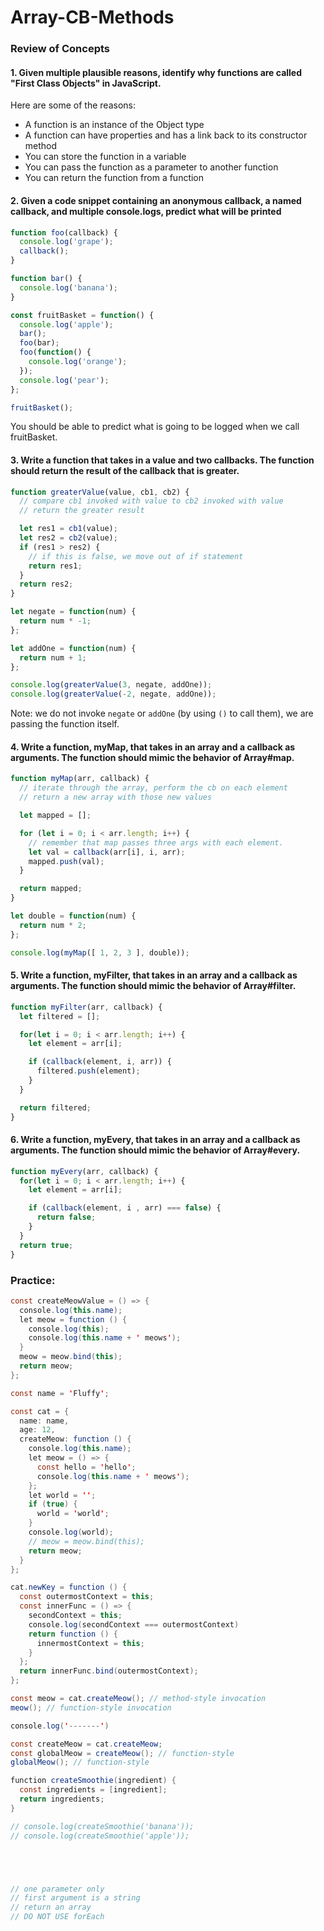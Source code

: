 # Array-CB-Methods



### Review of Concepts

#### 1. Given multiple plausible reasons, identify why functions are called "First Class Objects" in JavaScript.

Here are some of the reasons:

* A function is an instance of the Object type
* A function can have properties and has a link back to its constructor method
* You can store the function in a variable
* You can pass the function as a parameter to another function
* You can return the function from a function

#### 2. Given a code snippet containing an anonymous callback, a named callback, and multiple console.logs, predict what will be printed

```javascript
function foo(callback) {
  console.log('grape');
  callback();
}

function bar() {
  console.log('banana');
}

const fruitBasket = function() {
  console.log('apple');
  bar();
  foo(bar);
  foo(function() {
    console.log('orange');
  });
  console.log('pear');
};

fruitBasket();
```

You should be able to predict what is going to be logged when we call fruitBasket.

#### 3. Write a function that takes in a value and two callbacks. The function should return the result of the callback that is greater.

```javascript
function greaterValue(value, cb1, cb2) {
  // compare cb1 invoked with value to cb2 invoked with value
  // return the greater result

  let res1 = cb1(value);
  let res2 = cb2(value);
  if (res1 > res2) {
    // if this is false, we move out of if statement
    return res1;
  }
  return res2;
}

let negate = function(num) {
  return num * -1;
};

let addOne = function(num) {
  return num + 1;
};

console.log(greaterValue(3, negate, addOne));
console.log(greaterValue(-2, negate, addOne));
```

Note: we do not invoke `negate` or `addOne` \(by using `()` to call them\), we are passing the function itself.

#### 4. Write a function, myMap, that takes in an array and a callback as arguments. The function should mimic the behavior of Array\#map.

```javascript
function myMap(arr, callback) {
  // iterate through the array, perform the cb on each element
  // return a new array with those new values

  let mapped = [];

  for (let i = 0; i < arr.length; i++) {
    // remember that map passes three args with each element.
    let val = callback(arr[i], i, arr); 
    mapped.push(val);
  }

  return mapped;
}

let double = function(num) {
  return num * 2;
};

console.log(myMap([ 1, 2, 3 ], double));
```

#### 5. Write a function, myFilter, that takes in an array and a callback as arguments. The function should mimic the behavior of Array\#filter.

```javascript
function myFilter(arr, callback) {
  let filtered = [];

  for(let i = 0; i < arr.length; i++) {
    let element = arr[i];

    if (callback(element, i, arr)) {
      filtered.push(element);
    }
  }

  return filtered;
}
```

#### 6. Write a function, myEvery, that takes in an array and a callback as arguments. The function should mimic the behavior of Array\#every.

```javascript
function myEvery(arr, callback) {
  for(let i = 0; i < arr.length; i++) {
    let element = arr[i];

    if (callback(element, i , arr) === false) {
      return false;
    }
  }
  return true;
}
```





### Practice:



```java
const createMeowValue = () => {
  console.log(this.name);
  let meow = function () {
    console.log(this);
    console.log(this.name + ' meows');
  }
  meow = meow.bind(this);
  return meow;
};

const name = 'Fluffy';

const cat = {
  name: name,
  age: 12,
  createMeow: function () {
    console.log(this.name);
    let meow = () => {
      const hello = 'hello';
      console.log(this.name + ' meows');
    };
    let world = '';
    if (true) {
      world = 'world';
    }
    console.log(world);
    // meow = meow.bind(this);
    return meow;
  }
};

cat.newKey = function () {
  const outermostContext = this;
  const innerFunc = () => {
    secondContext = this;
    console.log(secondContext === outermostContext)
    return function () {
      innermostContext = this;
    }
  };
  return innerFunc.bind(outermostContext);
};

const meow = cat.createMeow(); // method-style invocation
meow(); // function-style invocation

console.log('-------')

const createMeow = cat.createMeow;
const globalMeow = createMeow(); // function-style
globalMeow(); // function-style

function createSmoothie(ingredient) {
  const ingredients = [ingredient];
  return ingredients;
}

// console.log(createSmoothie('banana'));
// console.log(createSmoothie('apple'));





// one parameter only
// first argument is a string
// return an array
// DO NOT USE forEach
```



